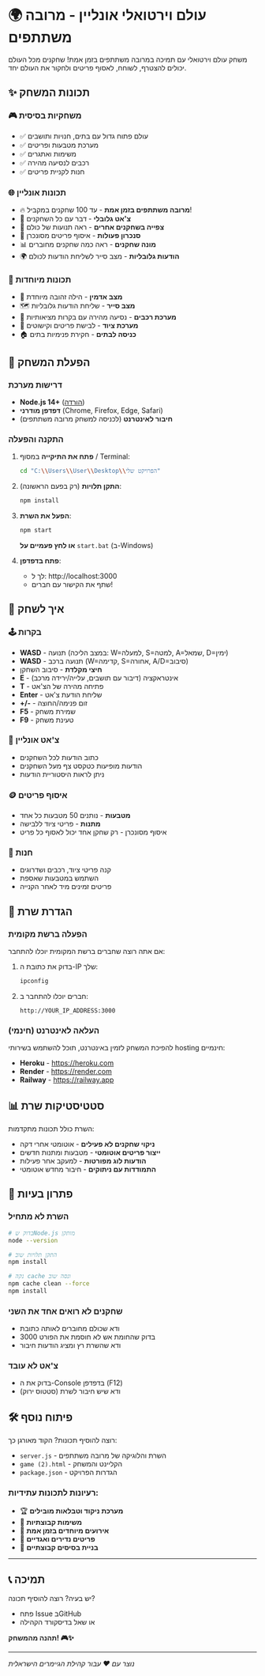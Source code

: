 # 🌍 עולם וירטואלי אונליין - מרובה משתתפים

משחק עולם וירטואלי עם תמיכה במרובה משתתפים בזמן אמת! שחקנים מכל העולם יכולים להצטרף, לשוחח, לאסוף פריטים ולחקור את העולם יחד.

## ✨ תכונות המשחק

### 🎮 **משחקיות בסיסית**
- ✅ עולם פתוח גדול עם בתים, חנויות ותושבים
- ✅ מערכת מטבעות ופריטים
- ✅ משימות ואתגרים
- ✅ רכבים לנסיעה מהירה
- ✅ חנות לקניית פריטים

### 🌐 **תכונות אונליין**
- 🔥 **מרובה משתתפים בזמן אמת** - עד 100 שחקנים במקביל!
- 💬 **צ'אט גלובלי** - דבר עם כל השחקנים
- 👥 **צפייה בשחקנים אחרים** - ראה תנועות של כולם
- 🔄 **סנכרון פעולות** - איסוף פריטים מסונכרן
- 📊 **מונה שחקנים** - ראה כמה שחקנים מחוברים
- 🌍 **הודעות גלובליות** - מצב סייר לשליחת הודעות לכולם

### 🎨 **תכונות מיוחדות**
- 👑 **מצב אדמין** - הילה זהובה מיוחדת
- 🗺️ **מצב סייר** - שליחת הודעות גלובליות
- 🚗 **מערכת רכבים** - נסיעה מהירה עם בקרות מציאותיות
- 🎒 **מערכת ציוד** - לבישת פריטים וקישוטים
- 🏠 **כניסה לבתים** - חקירת פנימיות בתים

## 🚀 הפעלת המשחק

### דרישות מערכת
- **Node.js 14+** ([הורדה](https://nodejs.org))
- **דפדפן מודרני** (Chrome, Firefox, Edge, Safari)
- **חיבור לאינטרנט** (לכניסה למשחק מרובה משתתפים)

### התקנה והפעלה

1. **פתח את התיקייה** במסוף / Terminal:
   ```bash
   cd "C:\\Users\\User\\Desktop\\הפרויקט שלי"
   ```

2. **התקן תלויות** (רק בפעם הראשונה):
   ```bash
   npm install
   ```

3. **הפעל את השרת**:
   ```bash
   npm start
   ```
   
   **או לחץ פעמיים על** `start.bat` (ב-Windows)

4. **פתח בדפדפן**: 
   - לך ל: http://localhost:3000
   - שתף את הקישור עם חברים!

## 🎯 איך לשחק

### 🕹️ **בקרות**
- **WASD** - תנועה (במצב הליכה: W=למעלה, S=למטה, A=שמאל, D=ימין)
- **WASD** - תנועה ברכב (W=קדימה, S=אחורה, A/D=סיבוב)
- **חיצי מקלדת** - סיבוב השחקן
- **E** - אינטראקציה (דיבור עם תושבים, עלייה/ירידה מרכב)
- **T** - פתיחה מהירה של הצ'אט
- **Enter** - שליחת הודעת צ'אט
- **+/-** - זום פנימה/החוצה
- **F5** - שמירת משחק
- **F9** - טעינת משחק

### 💬 **צ'אט אונליין**
- כתוב הודעות לכל השחקנים
- הודעות מופיעות כטקסט צף מעל השחקנים
- ניתן לראות היסטוריית הודעות

### 🪙 **איסוף פריטים**
- **מטבעות** - נותנים 50 מטבעות כל אחד
- **מתנות** - פריטי ציוד ללבישה
- איסוף מסונכרן - רק שחקן אחד יכול לאסוף כל פריט

### 🏪 **חנות**
- קנה פריטי ציוד, רכבים ושדרוגים
- השתמש במטבעות שאספת
- פריטים זמינים מיד לאחר הקנייה

## 🔧 הגדרת שרת

### הפעלה ברשת מקומית
אם אתה רוצה שחברים ברשת המקומית יוכלו להתחבר:

1. בדוק את כתובת ה-IP שלך:
   ```bash
   ipconfig
   ```

2. חברים יוכלו להתחבר ב:
   ```
   http://YOUR_IP_ADDRESS:3000
   ```

### העלאה לאינטרנט (חינמי)
להפיכת המשחק לזמין באינטרנט, תוכל להשתמש בשירותי hosting חינמיים:

- **Heroku** - https://heroku.com
- **Render** - https://render.com  
- **Railway** - https://railway.app

## 📊 סטטיסטיקות שרת

השרת כולל תכונות מתקדמות:
- **ניקוי שחקנים לא פעילים** - אוטומטי אחרי דקה
- **ייצור פריטים אוטומטי** - מטבעות ומתנות חדשים
- **הודעות לוג מפורטות** - למעקב אחר פעילות
- **התמודדות עם ניתוקים** - חיבור מחדש אוטומטי

## 🐛 פתרון בעיות

### השרת לא מתחיל
```bash
# בדוק שNode.js מותקן
node --version

# התקן תלויות שוב
npm install

# נקה cache ונסה שוב
npm cache clean --force
npm install
```

### שחקנים לא רואים אחד את השני
- ודא שכולם מחוברים לאותה כתובת
- בדוק שהחומת אש לא חוסמת את הפורט 3000
- ודא שהשרת רץ ומציג הודעות חיבור

### צ'אט לא עובד
- בדוק את ה-Console בדפדפן (F12)
- ודא שיש חיבור לשרת (סטטוס ירוק)

## 🛠️ פיתוח נוסף

רוצה להוסיף תכונות? הקוד מאורגן כך:

- `server.js` - השרת והלוגיקה של מרובה משתתפים
- `game (2).html` - הקליינט והמשחק
- `package.json` - הגדרות הפרויקט

### רעיונות לתכונות עתידיות:
- 🏆 **מערכת ניקוד וטבלאות מובילים**
- 🎯 **משימות קבוצתיות** 
- 🌟 **אירועים מיוחדים בזמן אמת**
- 💎 **פריטים נדירים ואגדיים**
- 🏰 **בניית בסיסים קבוצתיים**

---

## 📞 תמיכה

יש בעיה? רוצה להוסיף תכונה? 
- פתח Issue בGitHub
- או שאל בדיסקורד הקהילה

**תהנה מהמשחק! 🎮✨**

---
*נוצר עם ❤️ עבור קהילת הגיימרים הישראלית*